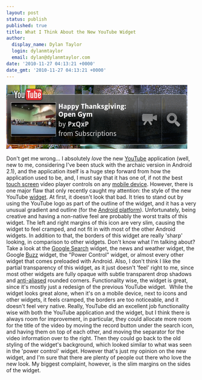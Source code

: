 ```yaml
---
layout: post
status: publish
published: true
title: What I Think About the New YouTube Widget
author:
  display_name: Dylan Taylor
  login: dylanmtaylor
  email: dylan@dylanmtaylor.com
date: '2010-11-27 04:13:21 +0000'
date_gmt: '2010-11-27 04:13:21 +0000'
---
```

<p><img class="aligncenter size-full wp-image-921" title="youtube-widget" src="/images/blog/2010/12/youtube-widget.png" alt="" width="480" height="169" /></p>
<p>Don't get me wrong... I absolutely <em>love</em> the new <a class="zem_slink" title="YouTube" rel="homepage" href="http://www.youtube.com/">YouTube</a> application (well, new to me, considering I've been stuck with the archaic version in Android 2.1), and the application itself is a huge step forward from how the application used to be, and, I must say that it has one of, if not <em>the</em> best <a class="zem_slink" title="Touchscreen" rel="wikipedia" href="http://en.wikipedia.org/wiki/Touchscreen">touch screen</a> video player controls on any <a class="zem_slink" title="Mobile device" rel="wikipedia" href="http://en.wikipedia.org/wiki/Mobile_device">mobile device</a>. However, there is one major flaw that only recently caught my attention: the style of the new YouTube <a class="zem_slink" title="GUI widget" rel="wikipedia" href="http://en.wikipedia.org/wiki/GUI_widget">widget</a>. At first, it doesn't look that bad. It tries to stand out by using the YouTube logo as part of the outline of the widget, and it has a very unusual gradient and outline (for the <a class="zem_slink" title="Android" rel="homepage" href="http://code.google.com/android/">Android platform</a>). Unfortunately, being creative and having a non-native feel are probably the worst traits of this widget. The left and right margins of this icon are very slim, causing the widget to feel cramped, and not fit in with most of the other Android widgets. In addition to that, the borders of this widget are really 'sharp' looking, in comparison to other widgets. Don't know what I'm talking about? Take a look at the <a class="zem_slink" title="Google" rel="homepage" href="http://google.com">Google Search</a> widget, the news and weather widget, the Google <a class="zem_slink" title="Google Buzz" rel="homepage" href="http://buzz.google.com">Buzz</a> widget, the "Power Control" widget, or almost every other widget that comes preloaded with Android. Also, I don't think I like the partial transparency of this widget, as it just doesn't 'feel' right to me, since most other widgets are fully opaque with subtle transparent drop shadows and <a class="zem_slink" title="Spatial anti-aliasing" rel="wikipedia" href="http://en.wikipedia.org/wiki/Spatial_anti-aliasing">anti-aliased</a> rounded corners. Functionality wise, the widget is great, since it's mostly just a redesign of the previous YouTube widget.  While the widget looks great alone, when it's on a mobile device, next to icons and other widgets, it feels cramped, the borders are too noticeable, and it doesn't feel very native. Really, YouTube did an excellent job functionality wise with both the YouTube application and the widget, but I think there is always room for improvement, in particular, they could allocate more room for the title of the video by moving the record button under the search icon, and having them on top of each other, and moving the separator for the video information over to the right. Then they could go back to the old styling of the widget's background, which looked similar to what was seen in the 'power control' widget. However that's just my opinion on the new widget, and I'm sure that there are plenty of people out there who love the new look. My biggest complaint, however, is the slim margins on the sides of the widget.</p>
<div class="zemanta-pixie" style="margin-top: 10px; height: 15px;"><img class="zemanta-pixie-img" style="border: medium none; float: right;" src="/images/blog/2010/12/pixy9.gif" alt="" /></div>
